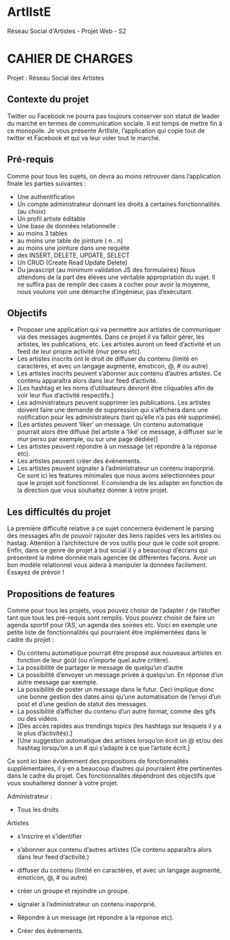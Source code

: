 # ArtIIstE
Réseau Social d'Artistes - Projet Web - S2

# CAHIER DE CHARGES

Projet : Réseau Social des Artistes

## Contexte du projet
Twitter ou Facebook ne pourra pas toujours conserver son statut de leader du marché en termes de communication sociale. Il est temps de mettre fin à ce monopole. Je vous présente ArtIIste, l’application qui copie tout de twitter et Facebook et qui va leur voler tout le marché.
## Pré-requis
Comme pour tous les sujets, on devra au moins retrouver dans l’application finale les parties suivantes :
- Une authentification
- Un compte administrateur donnant les droits à certaines fonctionnalités (au choix)
- Un profil artiste éditable
- Une base de données relationnelle :
- au moins 3 tables
- au moins une table de jointure ( n…n)
- au moins une jointure dans une requête
- des INSERT, DELETE, UPDATE, SELECT
- Un CRUD (Create Read Update Delete)
- Du javascript (au minimum validation JS des formulaires)
Nous attendons de la part des élèves une véritable appropriation du sujet. Il ne suffira pas de remplir des cases à cocher pour avoir la moyenne, nous voulons voir une démarche d’ingénieur, pas d’exécutant.
## Objectifs
- Proposer une application qui va permettre aux artistes de communiquer via des messages augmentés.
Dans ce projet il va falloir gérer, les artistes, les publications, etc. Les artistes auront un feed d’activité et un feed de leur propre activité (mur perso etc).
- Les artistes inscrits ont le droit de diffuser du contenu (limité en caractères, et avec un langage augmenté, émoticon, @, # ou autre)
- Les artistes inscrits peuvent s’abonner aux contenu d’autres artistes. Ce contenu apparaîtra alors dans leur feed d’activité.
- [Les hashtag et les noms d’utilisateurs devront être cliquables afin de voir leur flux d’activité respectifs.]
- Les administrateurs peuvent supprimer les publications. Les artistes doivent faire une demande de suppression qui s’affichera dans une notification pour les administrateurs (tant qu’elle n’a pas été supprimée).
- [Les artistes peuvent ‘liker’ un message. Un contenu automatique pourrait alors être diffusé (tel artiste a ‘liké’ ce message, à diffuser sur le mur perso par exemple, ou sur une page dédiée)]
- Les artistes peuvent répondre à un message (et répondre à la réponse etc).
- Les artistes peuvent créer des évènements. 
- Les artistes peuvent signaler à l’administrateur un contenu inaporprié. 
Ce sont ici les features minimales que nous avons sélectionnées pour que le projet soit fonctionnel. Il conviendra de les adapter en fonction de la direction que vous souhaitez donner à votre projet.
## Les difficultés du projet
La première difficulté relative à ce sujet concernera évidement le parsing des messages afin de pouvoir rajouter des liens rapides vers les artistes ou hastag. Attention à l’architecture de vos outils pour que le code soit propre. Enfin, dans ce genre de projet à but social il y a beaucoup d’écrans qui présentent la même donnée mais agencée de différentes façons. Avoir un bon modèle relationnel vous aidera à manipuler la données facilement. Essayez de prévoir !
## Propositions de features
Comme pour tous les projets, vous pouvez choisir de l’adapter / de l’étoffer tant que tous les pré-requis sont remplis. Vous pouvez choisir de faire un agenda sportif pour l’AS, un agenda des soirées etc.
Voici en exemple une petite liste de fonctionnalités qui pourraient être implémentées dans le cadre du projet :
- Du contenu automatique pourrait être proposé aux nouveaux artistes en fonction de leur goût (ou n’importe quel autre critère).
- La possibilité de partager le message de quelqu’un d’autre
- La possibilité d’envoyer un message privée à quelqu’un. En réponse d’un autre message par exemple.
- La possibilité de poster un message dans le futur. Ceci implique donc une bonne gestion des dates ainsi qu’une automatisation de l’envoi d’un post et d’une gestion de statut des messages.
- La possibilité d’afficher du contenu d’un autre format, comme des gifs ou des vidéos.
- [Des accès rapides aux trendings topics (les hashtags sur lesquels il y a le plus d’activités).]
- [Une suggestion automatique des artistes lorsqu’on écrit un @ et/ou des hashtag lorsqu’on a un # qui s’adapte à ce que l’artiste écrit.]

Ce sont ici bien évidemment des propositions de fonctionnalités supplémentaires, il y en a beaucoup d’autres qui pourraient être pertinentes dans le cadre du projet. Ces fonctionnalités dépendront des objectifs que vous souhaiterez donner à votre projet.






Administrateur :
- Tous les droits

Artistes
- s’inscrire et s’identifier

- s’abonner aux contenu d’autres artistes (Ce contenu apparaîtra alors dans leur feed d’activité.)

- diffuser du contenu (limité en caractères, et avec un langage augmenté, émoticon, @, # ou autre)

- créer un groupe et rejoindre un groupe.

- signaler à l’administrateur un contenu inaporprié. 

- Répondre à un message (et répondre à la réponse etc).

- Créer des évènements. 


